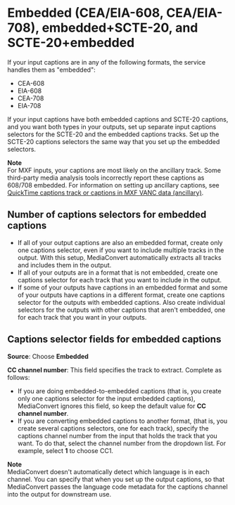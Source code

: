 # Embedded \(CEA/EIA\-608, CEA/EIA\-708\), embedded\+SCTE\-20, and SCTE\-20\+embedded<a name="embedded"></a>

If your input captions are in any of the following formats, the service handles them as "embedded":
+ CEA\-608
+ EIA\-608
+ CEA\-708
+ EIA\-708

If your input captions have both embedded captions and SCTE\-20 captions, and you want both types in your outputs, set up separate input captions selectors for the SCTE\-20 and the embedded captions tracks\. Set up the SCTE\-20 captions selectors the same way that you set up the embedded selectors\.

**Note**  
For MXF inputs, your captions are most likely on the ancillary track\. Some third\-party media analysis tools incorrectly report these captions as 608/708 embedded\. For information on setting up ancillary captions, see [QuickTime captions track or captions in MXF VANC data \(ancillary\)](ancillary.md)\.

## Number of captions selectors for embedded captions<a name="embedded-how-many-caption-selectors"></a>
+ If all of your output captions are also an embedded format, create only one captions selector, even if you want to include multiple tracks in the output\. With this setup, MediaConvert automatically extracts all tracks and includes them in the output\.
+ If all of your outputs are in a format that is not embedded, create one captions selector for each track that you want to include in the output\.
+ If some of your outputs have captions in an embedded format and some of your outputs have captions in a different format, create one captions selector for the outputs with embedded captions\. Also create individual selectors for the outputs with other captions that aren't embedded, one for each track that you want in your outputs\.

## Captions selector fields for embedded captions<a name="embedded-caption-selector-fields"></a>

**Source**: Choose **Embedded**

**CC channel number**: This field specifies the track to extract\. Complete as follows: 
+ If you are doing embedded\-to\-embedded captions \(that is, you create only one captions selector for the input embedded captions\), MediaConvert ignores this field, so keep the default value for **CC channel number**\.
+ If you are converting embedded captions to another format, \(that is, you create several captions selectors, one for each track\), specify the captions channel number from the input that holds the track that you want\. To do that, select the channel number from the dropdown list\. For example, select **1** to choose CC1\.

**Note**  
MediaConvert doesn't automatically detect which language is in each channel\. You can specify that when you set up the output captions, so that MediaConvert passes the language code metadata for the captions channel into the output for downstream use\.